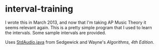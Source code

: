 interval-training
=================

I wrote this in March 2013, and now that I'm taking AP Music Theory it seems relevant again. This is a pretty simple program that I used to learn the intervals. Some sample intervals are provided.

Uses [StdAudio.java](http://introcs.cs.princeton.edu/java/stdlib/StdAudio.java.html) from Sedgewick and Wayne's *Algorithms, 4th Edition*.
